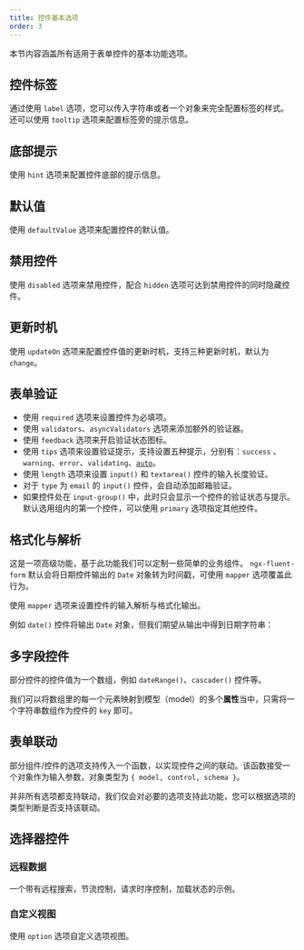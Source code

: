 ```yaml
---
title: 控件基本选项
order: 3
---
```


本节内容涵盖所有适用于表单控件的基本功能选项。

## 控件标签

通过使用 `label` 选项，您可以传入字符串或者一个对象来完全配置标签的样式。还可以使用 `tooltip` 选项来配置标签旁的提示信息。

<example name="fluent-form-control-label-example" />

## 底部提示

使用 `hint` 选项来配置控件底部的提示信息。

<example name="fluent-form-control-hint-example" />

## 默认值

使用 `defaultValue` 选项来配置控件的默认值。

<example name="fluent-form-control-default-value-example" />

## 禁用控件

使用 `disabled` 选项来禁用控件，配合 `hidden` 选项可达到禁用控件的同时隐藏控件。

<example name="fluent-form-control-disabled-example" />

## 更新时机

使用 `updateOn` 选项来配置控件值的更新时机，支持三种更新时机，默认为 `change`。

<example name="fluent-form-control-update-on-example" />

## 表单验证

- 使用 `required` 选项来设置控件为必填项。
- 使用 `validators`、`asyncValidators` 选项来添加额外的验证器。
- 使用 `feedback` 选项来开启验证状态图标。
- 使用 `tips` 选项来设置验证提示，支持设置五种提示，分别有：`success` 、`warning`、`error`、`validating`、[`auto`](https://ng.ant.design/components/form/zh#components-form-demo-auto-tips)。
- 使用 `length` 选项来设置 `input()` 和 `textarea()` 控件的输入长度验证。
- 对于 `type` 为 `email` 的 `input()` 控件，会自动添加邮箱验证。
- 如果控件处在 `input-group()` 中，此时只会显示一个控件的验证状态与提示。默认选用组内的第一个控件，可以使用 `primary` 选项指定其他控件。

<example name="fluent-form-form-validation-example" />

## 格式化与解析

<alert type="info">这是一项高级功能，基于此功能我们可以定制一些简单的业务组件。</alert>
<alert type="warning">`ngx-fluent-form` 默认会将日期控件输出的 `Date` 对象转为时间戳，可使用 `mapper` 选项覆盖此行为。</alert>

使用 `mapper` 选项来设置控件的输入解析与格式化输出。

例如 `date()` 控件将输出 `Date` 对象，但我们期望从输出中得到日期字符串：

<example name="fluent-form-control-mapper-example" />

## 多字段控件

部分控件的控件值为一个数组，例如 `dateRange()`、`cascader()` 控件等。

我们可以将数组里的每一个元素映射到模型（model）的多个**属性**当中，只需将一个字符串数组作为控件的 `key` 即可。

<example name="fluent-form-control-multi-key-example" />

## 表单联动

部分组件/控件的选项支持传入一个函数，以实现控件之间的联动。该函数接受一个对象作为输入参数，对象类型为 `{ model, control, schema }`。

并非所有选项都支持联动，我们仅会对必要的选项支持此功能，您可以根据选项的类型判断是否支持该联动。

<example name="fluent-form-control-linkage-example" />

## 选择器控件

### 远程数据

一个带有远程搜索，节流控制，请求时序控制，加载状态的示例。

<example name="fluent-form-select-remote-data-example" />

### 自定义视图

使用 `option` 选项自定义选项视图。

<example name="fluent-form-select-custom-option-content-example" />

